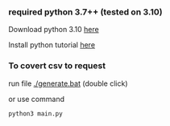 ### required python 3.7++ (tested on 3.10)

Download  python 3.10 [here](https://www.python.org/ftp/python/3.10.7/python-3.10.7-amd64.exe) 

Install python tutorial [here](https://www.youtube.com/watch?v=i-MuSAwgwCU)

### To covert csv to request
run file [./generate.bat](generate_FR.bat) (double click)

or use command
```bash 
python3 main.py
```

